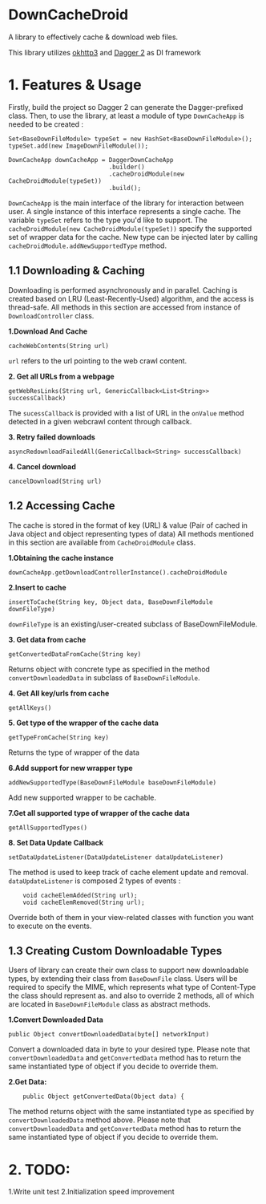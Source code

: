 # DownCacheDroid
A library to effectively cache & download web files.

This library utilizes [okhttp3](https://github.com/square/okhttp) and [Dagger 2](https://github.com/google/dagger) as DI framework

# 1. Features & Usage
Firstly, build the project so Dagger 2 can generate the Dagger-prefixed class.
Then, to use the library, at least a module of type `DownCacheApp` is needed to be created :
```
Set<BaseDownFileModule> typeSet = new HashSet<BaseDownFileModule>();
typeSet.add(new ImageDownFileModule());

DownCacheApp downCacheApp = DaggerDownCacheApp
                            .builder()
                            .cacheDroidModule(new CacheDroidModule(typeSet))
                            .build();
```
`DownCacheApp` is the main interface of the library for interaction between user.
A single instance of this interface represents a single cache.
The variable `typeSet` refers to the type you'd like to support.
The `cacheDroidModule(new CacheDroidModule(typeSet))` specify the supported set of wrapper data
for the cache.
New type can be injected later by calling `cacheDroidModule.addNewSupportedType` method.

## 1.1 Downloading & Caching
Downloading is performed asynchronously and in parallel.
Caching is created based on LRU (Least-Recently-Used) algorithm, and the access is thread-safe.
All methods in this section are accessed from instance of `DownloadController` class.

**1.Download And Cache**

```
cacheWebContents(String url)
```

`url` refers to the url pointing to the web crawl content.


**2. Get all URLs from a webpage**

```
getWebResLinks(String url, GenericCallback<List<String>> successCallback)
```

The `sucessCallback` is provided with a list of URL in the `onValue` method
detected in a given webcrawl content through callback.

**3. Retry failed downloads**

```
asyncRedownloadFailedAll(GenericCallback<String> successCallback)
```

**4. Cancel download**
```
cancelDownload(String url)
```

## 1.2 Accessing Cache
The cache is stored in the format of key (URL) & value (Pair of cached in Java object and object representing types of data)
All methods mentioned in this section are available from `CacheDroidModule` class.

**1.Obtaining the cache instance**

```
downCacheApp.getDownloadControllerInstance().cacheDroidModule
```

**2.Insert to cache**

```
insertToCache(String key, Object data, BaseDownFileModule downFileType)
```

`downFileType` is an existing/user-created subclass of BaseDownFileModule.


**3. Get data from cache**

```
getConvertedDataFromCache(String key)
```

Returns object with concrete type as specified in the method `convertDownloadedData` in subclass of `BaseDownFileModule`.

**4. Get All key/urls from cache**

```
getAllKeys()
```


**5. Get type of the wrapper of the cache data**
```
getTypeFromCache(String key)
```

Returns the type of wrapper of the data


**6.Add support for new wrapper type**
```
addNewSupportedType(BaseDownFileModule baseDownFileModule)
```

Add new supported wrapper to be cachable.

**7.Get all supported type of wrapper of the cache data**
```
getAllSupportedTypes()
```


**8. Set Data Update Callback**

```
setDataUpdateListener(DataUpdateListener dataUpdateListener)
```
The method is used to keep track of cache element update and removal.
`dataUpdateListener` is composed 2 types of events :
```
    void cacheElemAdded(String url);
    void cacheElemRemoved(String url);
```
Override both of them in your view-related classes with function you want to execute on the events.


## 1.3 Creating Custom Downloadable Types
Users of library can create their own class to support new downloadable types, by extending their class from `BaseDownFile` class.
Users will be required to specify the MIME, which represents what type of Content-Type the class should represent as.
and also to override 2 methods, all of which are located in `BaseDownFileModule` class as abstract methods.


**1.Convert Downloaded Data**
```
public Object convertDownloadedData(byte[] networkInput)
```
Convert a downloaded data in byte to your desired type.
Please note that `convertDownloadedData` and `getConvertedData` method has to return the same instantiated type of object if
you decide to override them.

**2.Get Data:**
```
    public Object getConvertedData(Object data) {
```
The method returns object with the same instantiated type as specified by `convertDownloadedData` method above.
Please note that `convertDownloadedData` and `getConvertedData` method has to return the same instantiated type of object if
you decide to override them.

# 2. TODO:
1.Write unit test
2.Initialization speed improvement





